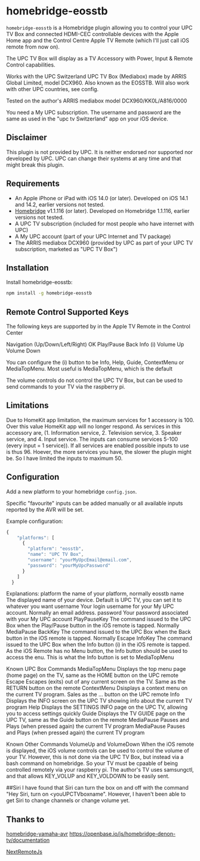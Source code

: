 # homebridge-eosstb

`homebridge-eosstb` is a Homebridge plugin allowing you to control your UPC TV Box and connected HDMI-CEC controllable devices with the Apple Home app and the Control Centre Apple TV Remote (which I'll just call iOS remote from now on).

The UPC TV Box will display as a TV Accessory with Power, Input & Remote Control capabilities.

Works with the UPC Switzerland UPC TV Box (Mediabox) made by ARRIS Global Limited, model DCX960. Also known as the EOSSTB.
Will also work with other UPC countries, see config.

Tested on the author's ARRIS mediabox model DCX960/KK0L/A816/0000

You need a My UPC subscription.
The username and password are the same as used in the "upc tv Switzerland" app on your iOS device.

## Disclaimer
This plugin is not provided by UPC. It is neither endorsed nor supported nor developed by UPC. 
UPC can change their systems at any time and that might break this plugin.


## Requirements
* An Apple iPhone or iPad with iOS 14.0 (or later). Developed on iOS 14.1 and 14.2, earlier versions not tested.
* [Homebridge](https://homebridge.io/) v1.1.116 (or later). Developed on Homebridge 1.1.116, earlier versions not tested.
* A UPC TV subscription (included for most people who have internet with UPC)
* A My UPC account (part of your UPC Internet and TV package)
* The ARRIS mediabox DCX960 (provided by UPC as part of your UPC TV subscription, marketed as "UPC TV Box")

## Installation
Install homebridge-eosstb:
```sh
npm install -g homebridge-eosstb
```

## Remote Control Supported Keys
The following keys are supported by in the Apple TV Remote in the Control Center

Navigation (Up/Down/Left/Right)	
OK
Play/Pause
Back
Info (i)
Volume Up
Volume Down

You can configure the (i) button to be Info, Help, Guide, ContextMenu or MediaTopMenu.
Most useful is MediaTopMenu, which is the default

The volume controls do not control the UPC TV Box, but can be used to send commands to your TV via the raspberry pi.


## Limitations
Due to HomeKit app limitation, the maximum services for 1 accessory is 100. Over this value HomeKit app will no longer respond. 
As services in this accessory are, (1. Information service, 2. Television service, 3. Speaker service, and 4. Input service. The inputs can consume services 5-100 (every input = 1 service)). If all services are enabled possible inputs to use is thus 96.
Hoever, the more services you have, the slower the plugin might be. So I have limited the inputs to maximum 50.

## Configuration
Add a new platform to your homebridge `config.json`.

Specific "favourite" inputs can be added manually or all available inputs reported by the AVR will be set.

Example configuration:

```js
{
    "platforms": [
      {
        "platform": "eosstb",
        "name": "UPC TV Box",
        "username": "yourMyUpcEmail@email.com",
        "password": "yourMyUpcPassword"
      }
    ]
  }
```
Explanations:
platform    the name of your platform, normally eosstb
name        The displayed name of your device. Default is UPC TV, you can set it to whatever you want
username    Your login username for your My UPC account. Normally an email address.
password    Your password associated with your My UPC account
PlayPauseKey    The command issued to the UPC Box when the Play/Pause button in the iOS remote is tapped. Normally MediaPause
BackKey     The command issued to the UPC Box when the Back button in the iOS remote is tapped. Normally Escape
InfoKey     The command issued to the UPC Box when the Info button (i) in the iOS remote is tapped. As the iOS Remote has no Menu button, the Info button should be used to access the enu. This is what the Info button is set to MediaTopMenu

Known UPC Box Commands
MediaTopMenu    Displays the top menu page (home page) on the TV, same as the HOME button on the UPC remote
Escape  Escapes (exits) out of any current screen on the TV. Same as the RETURN button on the remote
ContextMenu     Dsisplays a context menu on the current TV program. Sales as the ... button on the UPC remote
Info    Displays the INFO screen on the UPC TV showing info about the current TV program
Help    Displays the SETTINGS INFO page on the UPC TV, allowing you to access settings quickly
Guide   Displays the TV GUIDE page on the UPC TV, same as the Guide button on the remote
MediaPause  Pauses and Plays (when pressed again) the current TV program
MediaPause  Pauses and Plays (when pressed again) the current TV program

Known Other Commands
VolumeUp and VolumeDown When the iOS remote is displayed, the iOS volume controls can be used to control the volume of your TV. However, this is not done via the UPC TV Box, but instead via a bash command on homebridge. So your TV must be cpaable of being controlled remotely via your raspberry pi. The author's TV uses samsungctl, and that allows KEY_VOLUP and KEY_VOLDOWN to be easily sent.

##Siri
I have found that Siri can turn the box on and off with the command "Hey Siri, turn on <youUPCTVboxname". However, I haven't been able to get Siri to change channels or change volume yet.


## Thanks to
[homebridge-yamaha-avr](https://github.com/ACDR/homebridge-yamaha-avr)
https://openbase.io/js/homebridge-denon-tv/documentation

[NextRemoteJs](https://github.com/basst85/NextRemoteJs/)
